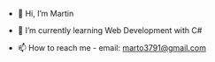 - 👋 Hi, I’m Martin

- 🌱  I’m currently learning Web Development with C#

- 📫 How to reach me - email: marto3791@gmail.com

<!---
marto379/marto379 is a ✨ special ✨ repository because its `README.md` (this file) appears on your GitHub profile.
You can click the Preview link to take a look at your changes.
--->
